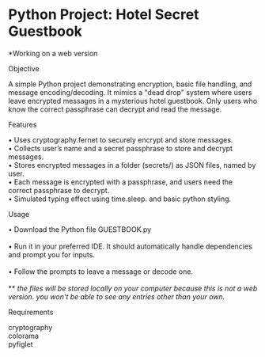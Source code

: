 # Python Project: Hotel Secret Guestbook

*Working on a web version

Objective

A simple Python project demonstrating encryption, basic file handling, and message encoding/decoding. It mimics a "dead drop" system where users leave encrypted messages in a mysterious hotel guestbook. Only users who know the correct passphrase can decrypt and read the message.

Features

• Uses cryptography.fernet to securely encrypt and store messages.<br>
• Collects user’s name and a secret passphrase to store and decrypt messages.<br>
• Stores encrypted messages in a folder (secrets/) as JSON files, named by user.<br>
• Each message is encrypted with a passphrase, and users need the correct passphrase to decrypt.<br>
• Simulated typing effect using time.sleep. and basic python styling.<br>

Usage

• Download the Python file GUESTBOOK.py <br> <br>
• Run it in your preferred IDE. It should automatically handle dependencies and prompt you for inputs. <br><br>
• Follow the prompts to leave a message or decode one. <br> <br>
** *the files will be stored locally on your computer because this is not a web version. you won't be able to see any entries other than your own.*

Requirements <br>

cryptography  <br> 
colorama  <br>
pyfiglet
